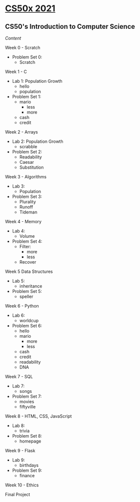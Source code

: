 # [CS50x 2021](https://courses.edx.org/courses/course-v1:HarvardX+CS50+X/course/#block-v1:HarvardX+CS50+X+type@chapter+block@6f03d24800094666b5e522412d707ad7)
## CS50's Introduction to Computer Science
_Content_

Week 0 - Scratch
  - Problem Set 0: 
	  - Scratch


Week 1 - C
  -  Lab 1: Population Growth
	   - hello
	   - population
 -  Problem Set 1:
	-   mario
	    -  less
	    -  more
	-   cash
	-   credit


Week 2 - Arrays
  -  Lab 2: Population Growth
	   - scrabble
 -  Problem Set 2:
	-   Readability
	-   Caesar 
	-   Substitution

Week 3 - Algorithms
 -  Lab 3: 
	   - Population
 -  Problem Set 3:
	-   Plurality
	-   Runoff
	-   Tideman

Week 4 - Memory
 -  Lab 4: 
 	-  Volume
 -  Problem Set 4:
 	-  Filter:
 		- more
 		- less
 	-  Recover

Week 5 Data Structures
 -  Lab 5: 
 	-  inheritance
 -  Problem Set 5:
 	-  speller

Week 6 - Python
 -  Lab 6: 
 	-  worldcup
 -  Problem Set 6:
 	-  hello 
 	-  mario
 		- more
 		- less
	-   cash
	-   credit
	-   readability
	-   DNA

Week 7 - SQL
 -  Lab 7: 
 	-  songs
 -  Problem Set 7: 
 	-  movies
 	-  fiftyville

Week 8 - HTML, CSS, JavaScript
 -  Lab 8: 
 	-  trivia
 -  Problem Set 8: 
 	-  homepage

Week 9 - Flask
 -  Lab 9: 
 	-  birthdays
 -  Problem Set 9: 
 	-  finance

Week 10 - Ethics

Final Project
